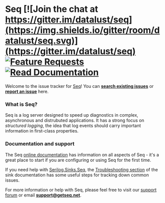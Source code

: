 # Seq [![Join the chat at https://gitter.im/datalust/seq](https://img.shields.io/gitter/room/datalust/seq.svg)](https://gitter.im/datalust/seq) [![Feature Requests](https://img.shields.io/badge/features-uservoice-orange.svg)](https://seq.uservoice.com) [![Read Documentation](https://img.shields.io/badge/docs-online-blue.svg)](http://docs.getseq.net)

Welcome to the issue tracker for [Seq](https://getseq.net)! You can **[search existing issues](https://github.com/datalust/seq-releases/issues)** or **[report an issue](https://github.com/datalust/seq-releases/issues/new)** here.

### What is Seq?

Seq is a log server designed to speed up diagnostics in complex, asynchronous and distrubuted applications. It has a strong focus on _structured logging_, the idea that log events should carry important information in first-class properties.

### Documentation and support

The Seq [online documentation](http://docs.getseq.net) has information on all aspects of Seq - it's a great place to start if you are configuring or using Seq for the first time.

If you need help with [Serilog.Sinks.Seq](https://github.com/serilog/serilog-sinks-seq), the [Troubleshooting section](https://github.com/serilog/serilog-sinks-seq#troubleshooting) of the sink documentation has some useful steps for tracking down common issues.

For more information or help with Seq, please feel free to visit our [support forum](http://docs.getseq.net/discuss) or email **support@getseq.net**.
